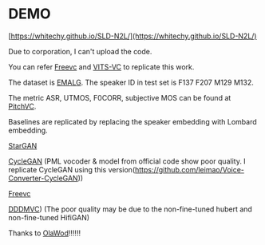 # DEMO
[https://whitechy.github.io/SLD-N2L/](https://whitechy.github.io/SLD-N2L/)

Due to corporation, I can't upload the code.

You can refer [Freevc](https://github.com/OlaWod/FreeVC) and [VITS-VC](https://github.com/jaywalnut310/vits) to replicate this work.

The dataset is [EMALG](https://github.com/ASP-WHU/EMALG). The speaker ID in test set is F137 F207 M129 M132.

The metric ASR, UTMOS, F0CORR, subjective MOS can be found at [PitchVC](https://github.com/OlaWod/PitchVC).


Baselines are replicated by replacing the speaker embedding with Lombard embedding.

[StarGAN](https://github.com/thestarboy/StarGAN-Voice-Conversion-2)

[CycleGAN](https://github.com/shreyas253/CycleGAN_1dCNN) (PML vocoder & model from official code show poor quality. I replicate CycleGAN using this version(https://github.com/leimao/Voice-Converter-CycleGAN))

[Freevc](https://github.com/OlaWod/FreeVC)

[DDDMVC](https://github.com/hayeong0/DDDM-VC)) (The poor quality may be due to the non-fine-tuned hubert and non-fine-tuned HifiGAN)

Thanks to [OlaWod](https://github.com/OlaWod)!!!!!!
